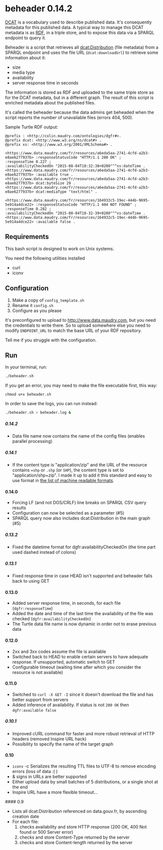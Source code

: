 # beheader 0.14.2

[DCAT](http://www.w3.org/TR/vocab-dcat) is a vocabulary used to describe published data. It's consequently metadata for this published data. A typical way to manage this DCAT metadata is as [RDF](https://en.wikipedia.org/wiki/Resource_Description_Framework), in a triple store, and to expose this data via a SPARQL endpoint to query it.

Beheader is a script that retrieves all [dcat:Distribution](http://www.w3.org/TR/vocab-dcat/#Class:_Distribution) (file metadata) from a SPARQL endpoint and uses the file URL (`dcat:downloadUrl`) to retrieve some information about it:

* size
* media type
* availability
* server response time in seconds

The information is stored as RDF and uploaded to the same triple store as for the DCAT metadata, but in a different graph. The result of this script is enriched metadata about the published files.

It's called the beheader because the data admins get beheaded when the script reports the number of unavailable files (errors 404, 500).

Sample Turtle RDF output:

```turtle
@prefix : <http://colin.maudry.com/ontologies/dgfr#>.
@prefix dcat: <http://www.w3.org/ns/dcat#> .
@prefix xs: <http://www.w3.org/2001/XMLSchema#> .

<https://www.data.maudry.com/fr/resources/a6eda5aa-2741-4cfd-a2b3-e8ae6277937b> :responseStatusCode "HTTP/1.1 200 OK" ;
:responseTime 0.227 ;
:availabilityCheckedOn "2015-08-04T18:32:38+0200"^^xs:dateTime .
<https://www.data.maudry.com/fr/resources/a6eda5aa-2741-4cfd-a2b3-e8ae6277937b> :available true .
<https://www.data.maudry.com/fr/resources/a6eda5aa-2741-4cfd-a2b3-e8ae6277937b> dcat:byteSize 29 .
<https://www.data.maudry.com/fr/resources/a6eda5aa-2741-4cfd-a2b3-e8ae6277937b> dcat:mediaType "text/html" .
 
<https://www.data.maudry.com/fr/resources/164932c5-19ec-444b-9695-5e914a4dce22> :responseStatusCode "HTTP/1.1 404 NOT FOUND" ;
:responseTime 0.282 ;
:availabilityCheckedOn "2015-08-04T18-32-39+0200"^^xs:dateTime .
<https://www.data.maudry.com/fr/resources/164932c5-19ec-444b-9695-5e914a4dce22> :available false .
```

## Requirements

This bash script is designed to work on Unix systems.

You need the following utilities installed

* curl
* iconv

## Configuration

1. Make a copy of `config_template.sh`
2. Rename it `config.sh`
3. Configure as you please

It's preconfigured to upload to http://www.data.maudry.com, but you need the credentials to write there. So to upload somewhere else you need to modify `ENDPOINT_URL` to match the base URL of your RDF repository.

Tell me if you struggle with the configuration.

## Run

In your terminal, run:

```bash
./beheader.sh
```

If you get an error, you may need to make the file executable first, this way:

```
chmod u+x beheader.sh
```

In order to save the logs, you can run instead:

```bash
./beheader.sh > beheader.log &
```

##### 0.14.2

* Data file name now contains the name of the config files (enables parallel processing)

##### 0.14.1

* If the content type is "application/zip" and the URL of the resource contains `=shp` or `.shp` (or `SHP`), the content type is set to "application/shp+zip". I made it up to add it this standard and easy to use format in [the list of machine readable formats](https://github.com/ColinMaudry/datagouvfr-rdf/issues/37).

#### 0.14.0

*  Forcing LF (and not DOS/CRLF) line breaks on SPARQL CSV query results
* Configuration can now be selected as a parameter (#5)
* SPARQL query now also includes dcat:Distribution in the main graph (#5)

##### 0.13.2

* Fixed the datetime format for dgfr:availabilityCheckedOn (the time part used dashed instead of colons)

##### 0.13.1

* Fixed response time in case HEAD isn't supported and beheader falls back to using GET

#### 0.13.0

* Added server response time, in seconds, for each file (`dgfr:responseTime`)
* Added the date and time of the last time the availability of the file was checked (`dgfr:availabilityCheckedOn`)
* The Turtle data file name is now dynamic in order not to erase previous data

#### 0.12.0

* 2xx and 3xx codes assume the file is available
* Switched back to HEAD to enable certain servers to have adequate response. If unsupported, automatic switch to GET
* Configurable timeout (waiting time after which you consider the resource is not available)

#### 0.11.0

* Switched to `curl -X GET -I` since it doesn't download the file and has better support from servers
* Added inference of availability. If status is not `200 OK` then `dgfr:available false`

##### 0.10.1

* Improved cURL command for faster and more robust retrieval of HTTP headers (removed Inspire URL hack)
* Possibility to specify the name of the target graph

#### 0.10

* `iconv` -c Serializes the resulting TTL files to UTF-8 to remove encoding errors (loss of data :( )
* & signs in URLs are better supported
* Either upload data by small batches of 5 distributions, or a single shot at the end
* Inspire URL have a more flexible timeout...

#### 0.9

* Lists all dcat:Distribution referenced on data.gouv.fr, by ascending creation date
* For each file:
	1. checks availability and store HTTP response (200 OK, 400 Not found or 500 Server error)
	2. checks and store Content-Type returned by the server
	3. checks and store Content-length returned by the server





